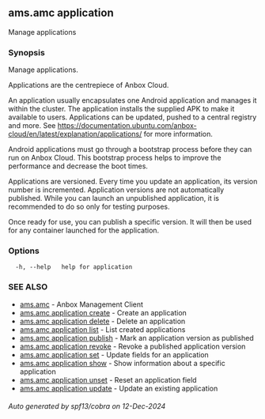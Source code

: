 ## ams.amc application

Manage applications

### Synopsis

Manage applications.

Applications are the centrepiece of Anbox Cloud.

An application usually encapsulates one Android application and manages it
within the cluster.
The application installs the supplied APK to make it available to users.
Applications can be updated, pushed to a central registry and more.
See https://documentation.ubuntu.com/anbox-cloud/en/latest/explanation/applications/ for more information.

Android applications must go through a bootstrap process before they can
run on Anbox Cloud. This bootstrap process helps to improve the performance
and decrease the boot times.

Applications are versioned. Every time you update an application, its version
number is incremented. Application versions are not automatically published.
While you can launch an unpublished application, it is recommended to do so
only for testing purposes.

Once ready for use, you can publish a specific version. It will then be used
for any container launched for the application.


### Options

```
  -h, --help   help for application
```

### SEE ALSO

* [ams.amc](ams.amc.md)	 - Anbox Management Client
* [ams.amc application create](ams.amc_application_create.md)	 - Create an application
* [ams.amc application delete](ams.amc_application_delete.md)	 - Delete an application
* [ams.amc application list](ams.amc_application_list.md)	 - List created applications
* [ams.amc application publish](ams.amc_application_publish.md)	 - Mark an application version as published
* [ams.amc application revoke](ams.amc_application_revoke.md)	 - Revoke a published application version
* [ams.amc application set](ams.amc_application_set.md)	 - Update fields for an application
* [ams.amc application show](ams.amc_application_show.md)	 - Show information about a specific application
* [ams.amc application unset](ams.amc_application_unset.md)	 - Reset an application field
* [ams.amc application update](ams.amc_application_update.md)	 - Update an existing application

###### Auto generated by spf13/cobra on 12-Dec-2024
